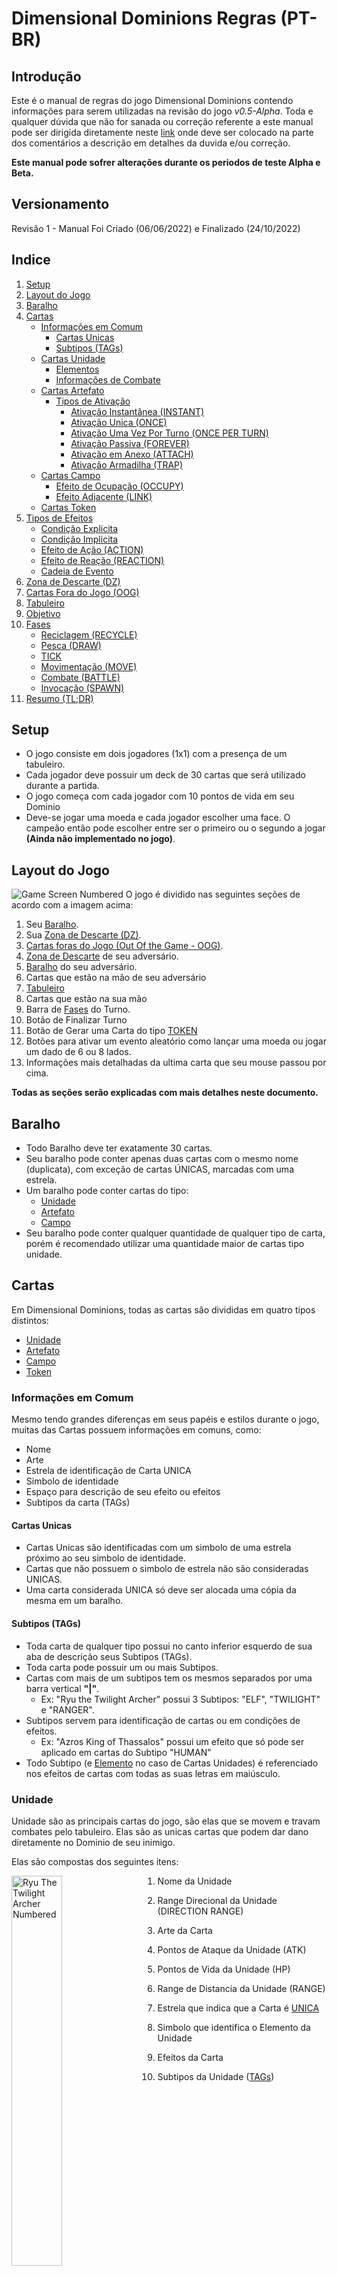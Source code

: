 # Dimensional Dominions Regras (PT-BR)

## Introdução

Este é o manual de regras do jogo Dimensional Dominions contendo informações para serem utilizadas na revisão do jogo _v0.5-Alpha_. Toda e qualquer dúvida que não for sanada ou correção referente a este manual pode ser dirigida diretamente neste
[link](https://github.com/dreamblader/dominion-simulator/issues/new?labels=documentation&title=Duvidas/Correções+Regras+PT-BR&assignees=dreamblader)
onde deve ser colocado na parte dos comentários a descrição em detalhes da duvida e/ou correção.

**Este manual pode sofrer alterações durante os periodos de teste Alpha e Beta.**

## Versionamento

Revisão 1 - Manual Foi Criado (06/06/2022) e Finalizado (24/10/2022)

## Indice

1. [Setup](#setup)
2. [Layout do Jogo](#layout-do-jogo)
3. [Baralho](#baralho)
4. [Cartas](#cartas)
   - [Informações em Comum](#informações-em-comum)
     - [Cartas Unicas](#cartas-unicas)
     - [Subtipos (TAGs)](#subtipos-tags)
   - [Cartas Unidade](#unidade)
     - [Elementos](#elementos)
     - [Informações de Combate](#informações-de-combate)
   - [Cartas Artefato](#artefato)
     - [Tipos de Ativação](#tipos-de-ativação)
       - [Ativação Instantânea (INSTANT)](#ativação-instantânea-instant)
       - [Ativação Unica (ONCE)](#ativação-unica-once)
       - [Ativação Uma Vez Por Turno (ONCE PER TURN)](#ativação-uma-vez-por-turno-once-per-turn)
       - [Ativação Passiva (FOREVER)](#ativação-passiva-forever)
       - [Ativação em Anexo (ATTACH)](#ativação-em-anexo-attach)
       - [Ativação Armadilha (TRAP)](#ativação-armadilha-trap)
   - [Cartas Campo](#campo)
     - [Efeito de Ocupação (OCCUPY)](#efeito-de-ocupação-occupy)
     - [Efeito Adjacente (LINK)](#efeito-adjacente-link)
   - [Cartas Token](#token)
5. [Tipos de Efeitos](#tipos-de-efeitos)
   - [Condição Explicita](#condição-explicita)
   - [Condição Implicita](#condição-implicita)
   - [Efeito de Ação (ACTION)](#efeito-de-ação-action)
   - [Efeito de Reação (REACTION)](#efeito-de-reação-reaction)
   - [Cadeia de Evento](#cadeia-de-evento)
6. [Zona de Descarte (DZ)](#zona-de-descarte-dz)
7. [Cartas Fora do Jogo (OOG)](#cartas-fora-do-jogo-oog)
8. [Tabuleiro](#tabuleiro)
9. [Objetivo](#objetivo)
10. [Fases](#fases)
    - [Reciclagem (RECYCLE)](#reciclagem-recycle)
    - [Pesca (DRAW)](#pesca-draw)
    - [TICK](#tick)
    - [Movimentação (MOVE)](#movimentação-move)
    - [Combate (BATTLE)](#combate-battle)
    - [Invocação (SPAWN)](#invocação-spawn)
11. [Resumo (TL;DR)](#resumo-tldr)

## Setup

- O jogo consiste em dois jogadores (1x1) com a presença de um tabuleiro.
- Cada jogador deve possuir um deck de 30 cartas que será utilizado durante a partida.
- O jogo começa com cada jogador com 10 pontos de vida em seu Dominio
- Deve-se jogar uma moeda e cada jogador escolher uma face. O campeão então pode escolher entre ser o primeiro ou o segundo a jogar **(Ainda não implementado no jogo)**.

## Layout do Jogo

![Game Screen Numbered](../rules/assets/your_screen_numbered.png "Tela do Jogo")
O jogo é dividido nas seguintes seções de acordo com a imagem acima:

1. Seu [Baralho](#baralho).
2. Sua [Zona de Descarte (DZ)](#zona-de-descarte-dz).
3. [Cartas foras do Jogo (Out Of the Game - OOG)](#cartas-fora-do-jogo-oog).
4. [Zona de Descarte](#zona-de-descarte-dz) de seu adversário.
5. [Baralho](#baralho) do seu adversário.
6. Cartas que estão na mão de seu adversário
7. [Tabuleiro](#tabuleiro)
8. Cartas que estão na sua mão
9. Barra de [Fases](#fases) do Turno.
10. Botão de Finalizar Turno
11. Botão de Gerar uma Carta do tipo [TOKEN](#token)
12. Botões para ativar um evento aleatório como lançar uma moeda ou jogar um dado de 6 ou 8 lados.
13. Informações mais detalhadas da ultima carta que seu mouse passou por cima.

**Todas as seções serão explicadas com mais detalhes neste documento.**

## Baralho

- Todo Baralho deve ter exatamente 30 cartas.
- Seu baralho pode conter apenas duas cartas com o mesmo nome (duplicata), com exceção de cartas ÚNICAS, marcadas com uma estrela.
- Um baralho pode conter cartas do tipo:
  - [Unidade](#unidade)
  - [Artefato](#artefato)
  - [Campo](#campo)
- Seu baralho pode conter qualquer quantidade de qualquer tipo de carta, porém é recomendado utilizar uma quantidade maior de cartas tipo unidade.

## Cartas

Em Dimensional Dominions, todas as cartas são divididas em quatro tipos distintos:

- [Unidade](#unidade)
- [Artefato](#artefato)
- [Campo](#campo)
- [Token](#token)

### **Informações em Comum**

Mesmo tendo grandes diferenças em seus papéis e estilos durante o jogo, muitas das Cartas possuem informações em comuns, como:

- Nome
- Arte
- Estrela de identificação de Carta UNICA
- Simbolo de identidade
- Espaço para descrição de seu efeito ou efeitos
- Subtipos da carta (TAGs)

#### **Cartas Unicas**

- Cartas Unicas são identificadas com um simbolo de uma estrela próximo ao seu simbolo de identidade.
- Cartas que não possuem o simbolo de estrela não são consideradas UNICAS.
- Uma carta considerada UNICA só deve ser alocada uma cópia da mesma em um baralho.

#### **Subtipos (TAGs)**

- Toda carta de qualquer tipo possui no canto inferior esquerdo de sua aba de descrição seus Subtipos (TAGs).
- Toda carta pode possuir um ou mais Subtipos.
- Cartas com mais de um subtipos tem os mesmos separados por uma barra vertical **"|"**.
  - Ex: "Ryu the Twilight Archer" possui 3 Subtipos: "ELF", "TWILIGHT" e "RANGER".
- Subtipos servem para identificação de cartas ou em condições de efeitos.
  - Ex: "Azros King of Thassalos" possui um efeito que só pode ser aplicado em cartas do Subtipo "HUMAN"
- Todo Subtipo (e [Elemento](#elementos) no caso de Cartas Unidades) é referenciado nos efeitos de cartas com todas as suas letras em maiúsculo.

### **Unidade**

Unidade são as principais cartas do jogo, são elas que se movem e travam combates pelo tabuleiro. Elas são as unicas cartas que podem dar dano diretamente no Dominio de seu inimigo.

Elas são compostas dos seguintes itens:

<img align="left" width="40%" style="margin-right:2rem" src="../rules/assets/unity_example.png" alt ='Ryu The Twilight Archer Numbered' title = 'Exemplo de Carta Unidade'>

1. Nome da Unidade
2. Range Direcional da Unidade (DIRECTION RANGE)
3. Arte da Carta
4. Pontos de Ataque da Unidade (ATK)
5. Pontos de Vida da Unidade (HP)
6. Range de Distancia da Unidade (RANGE)
7. Estrela que indica que a Carta é [UNICA](#cartas-unicas)
8. Simbolo que identifica o Elemento da Unidade
9. Efeitos da Carta
10. Subtipos da Unidade ([TAGs](#subtipos-tags))

    <br clear="left"/>

#### **Elementos**

Cartas Unidade podem ser divididas nos seguintes elementos:

- Terra (EARTH)
- Agua (WATER)
- Fogo (FIRE)
- Ar (AIR)
- Gelo (ICE)
- Trovão (THUNDER)
- Vazio (VOID)

Essa identificação é feita através do simbolo de identificação na carta em conjunto com sua cor de fundo. Segue uma imagem com um exemplo de carta de cada elemento:

![Unity Elements Examples](../rules/assets/elements_example.png "Unidades e seus Elementos")

Elementos são usados como identificados das cartas Unidades em conjunto com seus Subtipos ([TAGs](#subtipos-tags))

#### **Informações de Combate**

Cartas Unidade são as unicas cartas que possuem informações para iniciar um combate. Sendo elas:

- Pontos de Ataque (ATK)
- Pontos de Vida (HP)
- Range de Distancia (RANGE)
- Range Direcional (DIRECTION RANGE)

Mais informações de como iniciar um [Combate](#combate-battle) em sua seção .

Caso um efeito de carta afete um de seus status (ou de outras cartas) o mesmo pode especificar o item especifico com sua sigla (ATK, HP ou RANGE), ou colocar todas as informações compactadas no seguinte formato: **"ATK/HP/RANGE"** ou **"ATK/HP"** (nesse caso o RANGE é considerado **ZERO**).

Cartas Unidade que não possuem o status de RANGE visivel, seu RANGE é considerado **ZERO**

### **Artefato**

Artefatos são as cartas que causam efeitos no jogo, podendo alterar o rumo da partida ou causar vantagens e ou desvantagens constantes no jogo.

Elas são compostas dos seguintes itens:

<img align="left" width="40%" style="margin-right:2rem" src="../rules/assets/artifact_example.png" alt ='Divine Sword of the Chosen Card Numbered' title = 'Exemplo de Carta Artefato'>

1. Nome do Artefato
2. Arte da Carta
3. [Tipo de Ativação](#tipos-de-ativação) do Artefato
4. Estrela que indica que a Carta é [UNICA](#cartas-unicas)
5. Simbolo que identifica que a carta é um artefato
6. Efeitos da Carta
7. Subtipos do Artefato ([TAGs](#subtipos-tags))

   <br clear="left"/>

#### **Tipos de Ativação**

Toda carta Artefato possui um tipo de ativação. Cada tipo é unico e possui suas próprias regras de utilização.

Toda carta Artefato possui apenas um dos seguintes tipos de ativação:

- [Ativação Instantânea (INSTANT)](#ativação-instantânea-instant)
- [Ativação Unica (ONCE)](#ativação-unica-once)
- [Ativação Uma Vez Por Turno (ONCE PER TURN)](#ativação-uma-vez-por-turno-once-per-turn)
- [Ativação Passiva (FOREVER)](#ativação-passiva-forever)
- [Ativação em Anexo (ATTACH)](#ativação-em-anexo-attach)
- [Ativação Armadilha (TRAP)](#ativação-armadilha-trap)

##### **Ativação Instantânea (INSTANT)**

<img align="left" width="40%" style="margin-right:2rem" src="../rules/assets/instant_activation_example.png" alt ='Duel Invitation' title = 'Exemplo de Carta Artefato do Tipo INSTANT'>

- Artefatos do tipo **INSTANT** são considerados cartas instantâneas e podem ser ativadas a QUALQUER MOMENTO DA PARTIDA desde que a condição do efeito da mesma esteja apto para ser ativado.
  - _Exemplo da Imagem: A carta "Duel Invitation" por mais que seja do tipo **INSTANT** possui tipo de efeito de AÇÃO ([ACTION](#efeito-de-ação-action)), ou seja, nesse caso a carta somente pode ser ativada durante o turno do jogador dono da mesma._
- Ao ativa um Artefato **INSTANT** o jogador deve colocar o mesmo VIRADO PARA CIMA em qualquer espaço do campo (sendo vago ou não) e declarar seu efeito.
  - O efeito sera aplicado ou ["contra-atacado"](#efeito-de-reação-reaction) com outra ativação
- Uma vez que o efeito da carta seja aplicado ou negado a carta é mandada instantaneamente para sua zona de descarte ([DZ](#zona-de-descarte-dz))
- O Jogador pode ativar qualquer quantidade de Artefatos do tipo **INSTANT** de sua mão já que sua ativação não é contabilizada como um [SPAWN](#invocação-spawn) de Artefato durante seu turno.
  - Esse é o unico tipo de artefato que burla a contagem de [SPAWN](#invocação-spawn).
  - Esse é o unico tipo de artefato que não pode se alocado com sua face virada para baixo no Tabuleiro.

<br clear="left"/>

##### **Ativação Unica (ONCE)**

<img align="left" width="40%" style="margin-right:2rem" src="../rules/assets/once_activation_example.png" alt ='Book of Forbidden Spells' title = 'Exemplo de Carta Artefato do Tipo ONCE'>

- Artefatos do tipo **ONCE** devem ser colocados em um espaço vago (ou ocupado por um Campo [[FIELD](#campo)] ) durante o turno de [SPAWN](#invocação-spawn) virado para baixo (dormente) ou para acima (ativo).
- Artefatos do tipo **ONCE** contam como 1 [SPAWN](#invocação-spawn) de artefato.
- Uma vez dormente (virada para baixo) a carta pode ser ativada a qualquer momento da partida desde que a condição do efeito da mesma esteja apto para ser ativado.
- Uma vez que o efeito da carta seja aplicado ou negado a carta é mandada instantaneamente para sua zona de descarte ([DZ](#zona-de-descarte-dz))
- Pelo seu nome e ativação, um artefato tipo **ONCE** é uma espécie de artefato **INSTANT** que deve ser invocado corretamente e não é exceção na contagem de invocação.

<br clear="left"/>

##### **Ativação Uma Vez Por Turno (ONCE PER TURN)**

<img align="left" width="40%" style="margin-right:2rem" src="../rules/assets/opt_activation_example.png" alt ='Mark of War' title = 'Exemplo de Carta Artefato do Tipo ONCE PER TURN'>

- Artefatos do tipo **ONCE PER TURN** devem ser colocados em um espaço vago (ou ocupado por um Campo [[FIELD](#campo)] ) durante o turno de [SPAWN](#invocação-spawn) virado para baixo (dormente) ou para acima (ativo).
- Artefatos do tipo **ONCE PER TURN** contam como 1 [SPAWN](#invocação-spawn) de artefato.
- Uma vez dormente (virada para baixo) a carta pode ser ativada a qualquer momento da partida desde que a condição do efeito da mesma esteja apto para ser ativado.
- Uma vez ativado seu efeito a carta recebe um [TICK](#tick) de Cooldown (1 turno) que somente sera retirado no turno de [TICK](#tick) do jogador dono da carta.
- Uma vez ativado o artefato permanece virado para cima no campo e pode ser reativado a qualquer momento desde que:
  - Sua condição de efeito esteja apta para ativar
  - A carta não possua nenhum [TICK](#tick) de COOLDOWN
- Artefatos **ONCE PER TURN** só saem de campo se removidos por outro efeito ou destruidos através de um combate ([BATTLE](#combate-battle))

<br clear="left"/>

##### **Ativação Passiva (FOREVER)**

<img align="left" width="40%" style="margin-right:2rem" src="../rules/assets/forever_activation_example.png" alt ='Sealed Gate' title = 'Exemplo de Carta Artefato do Tipo FOREVER'>

- Artefatos do tipo **FOREVER** devem ser colocados em um espaço vago (ou ocupado por um Campo [[FIELD](#campo)] ) durante o turno de [SPAWN](#invocação-spawn) virado para baixo (dormente) ou para acima (ativo).
- Artefatos do tipo **FOREVER** contam como 1 [SPAWN](#invocação-spawn) de artefato.
- Uma vez dormente (virada para baixo) a carta pode ser ativada a qualquer momento da partida desde que a condição do efeito da mesma esteja apto para ser ativado.
- Uma vez ativado o efeito de um artefato do tipo **FOREVER** a carta permanece virada para cima e o efeito passa se tornar passivo no campo, ou seja, enquanto a carta permanecer no campo seu efeito é uma ocorrencia obrigatória do jogo.
- Artefatos **FOREVER** só saem de campo se removidos por outro efeito ou destruidos através de um combate ([BATTLE](#combate-battle))

<br clear="left"/>

##### **Ativação em Anexo (ATTACH)**

<img align="left" width="40%" style="margin-right:2rem" src="../rules/assets/attach_activation_example.png" alt ='White Flag of Surrender' title = 'Exemplo de Carta Artefato do Tipo ATTACH'>

- Artefatos do tipo **ATTACH** devem ser colocados em anexo a uma outra carta durante o turno de [SPAWN](#invocação-spawn) já ativados (virado para cima).
- Artefatos do tipo **ATTACH** contam como 1 [SPAWN](#invocação-spawn) de artefato.
- Artefatos do tipo **ATTACH** pode ser invocado em anexo a qualquer carta desde que a mesma satisfaça sua condição de efeito.
- Artefatos do tipo **ATTACH** não precisam respeitar a [regra de invocação base ou ponte](#invocação-spawn).
- Uma vez anexado o artefato se move junto com a sua carta principal (caso a mesma possa ser movida).
- Uma vez anexado o artefato é destruido junto de sua carta principal.
- O artefato permanece ativo desde sua invocação.
- Artefatos do tipo **ATTACH** só podem ser re-anexados a outra carta por efeitos externos ou do mesmo.
- Artefatos do tipo **ATTACH** não podem ser alvo de um combate. Carta inimigas só podem declarar um ataque a carta principal

<br clear="left"/>

##### **Ativação Armadilha (TRAP)**

<img align="left" width="40%" style="margin-right:2rem" src="../rules/assets/trap_activation_example.png" alt ='Sealed Rune' title = 'Exemplo de Carta Artefato do Tipo TRAP'>

- Artefatos do tipo **TRAP** devem ser colocados em um espaço vago (ou ocupado por um Campo [[FIELD](#campo)] ) durante o turno de [SPAWN](#invocação-spawn) **somente** virado para baixo (dormente).
- Artefatos do tipo **TRAP** contam como 1 [SPAWN](#invocação-spawn) de artefato.
- Artefatos do tipo **TRAP** só podem ser ativos (virados para cima) quando uma Unidade declarar um ataque contra o artefato dormente (virado para baixo).
- Uma vez ativo o artefato ira afetar a criatura atacante com um efeito adverso.
- Assim que o efeito for aplicado a carta deve ser removida para a Zona de Descarte ([DZ](#zona-de-descarte-dz))

<br clear="left"/>

### **Campo**

Cartas Campo são cartas que afetam os espaços fisicos do Tabuleiro com seus efeitos diferenciados.

Elas são compostas dos seguintes itens:

<img align="left" width="40%" style="margin-right:2rem" src="../rules/assets/field_example.png" alt ='Royal Palace Card Numbered' title = 'Exemplo de Carta Campo'>

1. Nome do Campo
2. Arte da Carta
3. Estrela que indica que a Carta é [UNICA](#cartas-unicas)
4. Simbolo que identifica que a carta é um campo
5. Efeito de Ocupação do Campo ([OCCUPY](#efeito-de-ocupação-occupy))
6. Efeito de Carta Adjacente ao Campo ([LINK](#efeito-adjacente-link))
7. Subtipos do Campo ([TAGs](#subtipos-tags))

   <br clear="left"/>

- Cartas Campo são as unicas cartas do jogo que podem ser ocupadas fisicamente por outra carta Unidade ou Artefato naturalmente.
- Qualquer Carta que se adeque a ser Invocada (SPAWN) em um espaço ja ocupado por um Campo pode ser Invocada ocupando o mesmo, isso não é valido para outra Carta do Tipo Campo
  - 2 Campos não podem ocupar o mesmo espaço.
- Cartas Campo são consideradas NEUTRAS, ou seja, se uma carta adversário esteja próxima ao seu campo e o efeito do mesmo a beneficia por sua proximidade, ela recebe o beneficio.
- Cartas Campo possuem dois efeitos distintos chamados de Efeito de Ocupação ([OCCUPY](#efeito-de-ocupação-occupy)) e Efeito Adjacente ([LINK](#efeito-adjacente-link)).

#### **Efeito de Ocupação (OCCUPY)**

- Um efeito de ocupação ocorre somente a carta que esteja posicionada acima da Carta Campo.
- Cartas que ocupam o Campo fisicamente também são sujeitas a efeito adjacente ([LINK](#efeito-adjacente-link))

<p align="center">
<img src="../rules/assets/field_occupy_example.png" alt ='Unity on Top of Field Card' title = 'Exemplo de Carta Ocupando um Campo'>
</p>

- Cartas que ocupam um campo recebem um "F" no canto superior esquerdo de seu retrato
- Passar o mouse sobre o "F" revela o campo que a carta esta ocupando na aba de informações ([13](#layout-do-jogo))

_Exemplo da Imagem: A carta "Azros The King of Thassalos" ocupa o Campo "Royal Palace", logo ela pega o efeito de Ocupação e faz com que o Campo aplique +2/+2 para qualquer carta adjacente que seja do elemento terra (EARTH). Como ela também recebe o efeito de Link a prórpia carta recebe +2/+2 por ser do subtipo ROYAL._

#### **Efeito Adjacente (LINK)**

- Um efeito adjacente somente ocorre as cartas que estão em um dos 8 espaços adjacentes a Carta Campo.
- Esse efeito tambem se aplica a Carta que Ocupa o Campo (OCCUPY).

<p align="center">
<img src="../rules/assets/field_link_example.png" alt ='Unity Next to Field Card' title = 'Exemplo de Carta Adjacente a um Campo'>
</p>

_Exemplo da Imagem: A carta "Azros The King of Thassalos" esta adjacente ao canto superior esquerdo do Campo "Royal Palace", logo ela recebe o efeito de Link recebendo +2/+2 por ser do subtipo ROYAL. Caso outra carta do Subtipo ROYAL do Elemento terra (EARTH) ocupasse o Campo, "Azros" não ganharia +4/+4 pelo efeito de LINK, já que o mesmo especifica que o efeito em si não se acumula com o do OCCUPY._

### **Token**

<img align="left" width="40%" style="margin-right:2rem" src="../rules/assets/token_example.png" alt ='Generic Unit Token Card' title = 'Exemplo de Carta Token'>

Cartas do Tipo Token podem ser variantes dos três tipos citados:

- Unidade
- Artefato
- Campo

Cartas Token são podem ser geradas a partir de outra Carta.

Cartas que geram Tokens são chamadas de Cartas Geradoras ou Cartas Pai.

Cartas do tipo Token só podem ser geradas no Tabuleiro e não podem ser colocadas no Baralho ou na Mão do jogador. Caso algum efeito faça o Token ser movido para outro local fora do Tabuleiro (Baralho, Mão e etc) o Token é removido do Jogo.

Cartas Geradoras devem especificar o Tipo, Subtipo, Informações de Combate e qualquer outra informação da carta Token. Ex: "Army of Thassalos" especifica que vai criar uma carta do Subtipo SOLDIER com 1 de ATK e 1 de HP do Elemento Terra.

Caso a carta Geradora não especifique uma informação de seu Token é assumido que o Token herda essa informação do Pai. Ex: Um SOLDIER Token criado por "Army of Thassalos" aponta para a mesma direção (DIRECTION RANGE) que sua carta geradora.

<br clear="left"/>

## Tipos de Efeitos

Toda carta possui uma seção somente para descrição do seu efeito.

Toda descrição de efeito é formatada da seguinte maneira:

> **[CONDIÇÃO IMPLICITA:](#condição-implicita)**
>
> **[CONDIÇÃO EXPLICITA:](#condição-explicita)**
>
> **TIPO DE EFEITO [ACTION](#efeito-de-ação-action) OU [REACTION](#efeito-de-reação-reaction):**
>
> Efeito que deve ser aplicado se condição acima for satisfeita

Toda condição deve se encontrar em **negrito** e pode especificar uma condição explicita, implicita ou um conjunto de ambas.

Logo abaixo deve se encontrar o tipo de efeito. **Caso o Tipo de efeito não for especificado, é considerado que a carta possua os 2 tipos [ACTION](#efeito-de-ação-action) e [REACTION](#efeito-de-reação-reaction) de efeito**

### **Condição Explicita**

- Condição que descreve explicitamente o que deve acontecer durante a partida para o efeito poder ser aplicado
- Geralmente começa com **IF**
- _Ex: A Carta "Divine Sword of the Chosen" possui a seguinte condição explicita: **IF the attached unity is destroyed:**. Ou seja, se a unidade com esta carta anexada for destruida, o efeito abaixo desta condição deve ser aplicado._
- Efeitos de condições explicitas são considerados **OBRIGATÓRIOS** e devem ser resolvidos assim que a condição for satisfeita.

### **Condição Implicita**

- Condição que descreve uma fase do turno em que o efeito pode ser aplicado, ou o [tipo de efeito](#efeito-de-ação-action).
- Ela pode ser descrita como as fases do jogo:
  - [DRAW](#pesca-draw)
  - [TICK](#tick)
  - [MOVE](#movimentação-move)
  - [BATTLE](#combate-battle)
  - [SPAWN](#invocação-spawn)
- O efeito com uma fase do jogo descrita só pode ser ativado durante o periodo da mesma descrita pela carta.
  - Isso se aplica na fase do dono da carta ou de seu adversário, a não ser que a carta especifique o [tipo de efeito](#efeito-de-ação-action).
- Efeitos de condições implicitas são **OPCIONAIS** com exceção dos efeitos de turno [**TICK**](#tick) que devem ocorrer toda fase de [TICK](#tick) para todas as cartas **somente pertencentes ao dono do turno**.

### **Efeito de Ação (ACTION)**

O efeito de Ação (ACTION) é considerado um **tipo de efeito** que:

- Pode ser somente aplicado durante o turno do dono da carta com o efeito
- Esse tipo de efeito só pode ser aplicado para iniciar uma cadeia de eventos, ou seja, não pode ser usado como uma resposta a outro efeito.
- Uma vez usado o efeito é iniciado uma cadeia de evento.

### **Efeito de Reação (REACTION)**

O efeito de Reação (REACTION) é considerado um **tipo de efeito** que:

- Pode ser somente aplicado em resposta a uma AÇÃO como mover, batalhar, invocar ou até mesmo um efeito de tipo ACTION
- Esse tipo de efeito só pode ser aplicado durante uma cadeia de eventos.
- Uma Reação pode ser usada em resposta a uma Ação do próprio usuário desde que o adversário não tenha uma resposta disponivel.

### **Cadeia de Evento**

Toda ação de efeitos tipo [ACTION](#efeito-de-ação-action) ou ações durante o turno cria uma cadeia de evento. Uma vez criada a cadeia pode ser respondida por efeitos do tipo [REACTION](#efeito-de-reação-reaction). Essas reações podem ser respondidas com mais efeitos do tipo [REACTION](#efeito-de-reação-reaction) criando uma pilha de efeitos que só é resolvida assim que não há mais resposta dos dois lados do jogo.

Uma vez criado uma ação o adversário tem a prioridade de responder com uma reação, caso não for possivel, o próprio usuário que iniciou a ação pode responder a si mesmo.

Uma vez respondida uma ação ou reação a prioridade da próxima resposta troca para o jogador que não respondeu o ultimo evento.

Uma vez que não há respostas de ambos os jogadores, todos os eventos são resolvidos da ultima resposta até chegar na ação iniciadora da cadeia.

Uma vez que a cadeia de evento se acabou, o jogador dono do turno pode então fazer outra ação.

É considerado uma ação os seguintes gestos:

- Pescar uma ou varias Cartas
  - Efeitos de pescar multiplas cartas de uma vez é considerado UMA unica ação (isso conta com a pesca de inicio de turno ([DRAW](#pesca-draw)))
- Mover uma carta no Tabuleiro
  - Cartas que se movem mais de um espaço ainda contam como uma ação de movimento
  - Cartas que podem ser movidas 2 ou mais vezes SEPARADAMENTE no mesmo turno contam como uma nova ação toda a vez que o usuario escolha mover a carta novamente.
- Batalhar contra uma carta no Tabuleiro
  - Cartas que podem declarar Batalhas multiplas vezes, cada declaração é considerada como uma ação nova.
- Ativar um efeito do tipo [**ACTION**](#efeito-de-ação-action) ou efeito sem um tipo (que é considerado um efeito hibrido)
- Invocar uma Carta

## Zona de Descarte (DZ)

- Todas as cartas destruidas ou descartadas durante o jogo devem ser colocadas na sua Zona de Descarte (DZ).
- Todas as cartas no DZ são de conhecimento publico dos jogadores.
  - Qualquer jogador pode verificar quais e quantas cartas se encontram em seu DZ ou no DZ de seu adversário.
- Cartas que por algum efeito externo trocaram de controle para seu adversário ou vice-versa quando destruidas são alocadas no DZ de seu jogador original.

## Cartas fora do Jogo (OOG)

- Toda as cartas que por algum efeito próprio ou externo forem removidas completamente do jogo devem ser colocadas neste espaço.
- Todas as cartas alocadas no OOG são de conhecimento publico.
- Cartas no OGG possuem uma borda colorida que sinaliza seu jogador original.
  - Vermelho: Adversário
  - Azul: Sua
- Uma vez que a carta é alocada neste espaço ela esta completamente **FORA DO JOGO**. Nenhum efeito pode ou deve afeta-la, nenhum efeito pode ou deve move-la desse espaço.
  - Existe um botão para realocar a carta do OOG no DZ em caso de missclick.

## Tabuleiro

O Tabuleiro é composto da seguinte maneira:

![Board](../rules/assets/board.png "Tabuleiro do Jogo")

Dominio é o ponto principal de cada jogador, ele não deve ser preenchido com nenhuma carta e ele diz o numero de pontos de vida restantes do jogador.

Todo jogador começa no Dominio de cor azul e seu adversário no vermelho.

Fisicamente cada jogador ficaria em um lado oposto da mesa onde cada um ficaria de frente para um Far-End diferente, fazendo com que as cartas de seu adversário fiquem de cabeça para baixo em sua perspectiva. Isto é feito automaticamente na versão digital.

Por este motivo é relativo chamar um Far-End ou Main-End de Norte ou Sul, pois o Far-End Norte na sua perspectiva seria o Far-End Sul na perspectiva do jogador adversário.

## Objetivo

O jogador que reduzir a vida do Dominio de seu adverário a **ZERO** é considerado o vencedor.

O jogador pode declarar um ataque contra o Dominio de seu adversário se:

- Possuir uma carta do tipo unidade nas zonas adjacentes do Dominio de seu adversário (zonas coloridas).
- Cartas unidades com ataque a distancia não podem atacar o dominio a distancia, elas tambem devem respeitar a regra acima.
- Cartas unidades que se encontra na zona adjacente podem atacar o Dominio mesmo que seu campo direcional não aponte para a localização fisica do Dominio.

Uma vez declarado o ataque os pontos de vida do Dominio serão reduzidos pelo tanto de ataque da carta que o declarou.

Se o jogador estiver sem recursos para continuar o jogo (sem cartas no tabuleiro, sem cartas no baralho, sem cartas na mão) ele é declarado derrotado automaticamente.

Caso o jogo entre num empasse em que ambos os jogadores não conseguem sair do estado atual (cartas não conseguem se mover, atacar e ser invocadas no tabuleiro). O jogo é considerado um **EMPATE**.

## Fases

O jogo é dividido em 6 fases. Sendo 5 fases recorrentes durante toda a partida e uma que só ocorre concorrentemente no primeiro turno do jogo.

Toda vez que o jogador termina seu turno seu adversário deve percorrer as mesmas fases até o final do seu turno.

As fases **DEVEM SER PERCORRIDAS EM ORDEM**. Se um usuário decidir batalhar com uma de suas cartas ele não pode mais mover outras cartas que não foram movidas neste turno, pois ele pulou essa fase quando decidiu declarar um ataque.

As fases em um turno são corridas na seguinte ordem:

0. RECYCLE
1. DRAW
2. TICK
3. MOVE
4. BATTLE
5. SPAWN

### **Reciclagem (RECYCLE)**

- **Esta fase somente ocorre no primeiro turno do primeiro jogador**
- Ela ocorre concorrentemente entre os dois jogadores
- Ambos jogadores pescam até ter 4 cartas em mãos
- Os dois jogadores então selecionam de 0 a 4 cartas de suas mãos para serem descartadas para o [DZ](#zona-de-descarte-dz).
- Quando os dois jogadores confirmarem o fim desta fase o jogo inicia normalmente **PULANDO** a fase de [DRAW](#pesca-draw) do primeiro jogador.
- Essa fase é uma especie de mulligan que beneficia o jogador que inicia no segundo turno da partida.

### **Pesca (Draw)**

- Esta fase ocorre inicio de cada turno, com exceção do primeiro turno do jogo (ver [RECYCLE](#reciclagem-recycle))
- Nesta fase o jogador dono do turno deve pescar até ter 4 cartas em suas mãos.
  - Se o jogador possui 4 cartas ou mais, ele não deve pescar nenhuma carta e pula esta fase
  - Se o jogador não possuir cartas suficientes em seu baralho para chegar ao limite de 4 cartas em mãos, o mesmo deve pescar todas as cartas do baralho.
  - Se não houver mais cartas para pescar, esta fase é pulada.

### **TICK**

- TICK é uma fase que ocorre obrigatoriamente para o dono do turno após a fase de DRAW. Durante a mesma todo efeito que possui um tempo limite de turnos é aplicado e seu contador diminuido por 1.
  - Por exemplo: O dono do turno possui uma carta com uma aflição de efeito de veneno (**POISON**) por 3 turnos, ou como descrito na cartas: 3 TICKS. Durante a fase de TICK a carta do mesmo recebe 1 de dano (efeito que ocorre pelo **POISON**) e os 3 TICKS do efeito caem para 2. Sendo assim, nos próximos 2 Turnos **DESTE JOGADOR** esse efeito sera aplicado e depois sera retirado da carta.
- O nome desta fase vem do som de tick de um relógio

Observações:

- Todo efeito de carta que possui uma [Condição Implicita](#condição-implicita) do tipo **TICK** é aplicado durante esta fase obrigatoriamente.
- São aplicados somente efeitos do tipo **TICK** para o **DONO DO TURNO**, ou seja, se o outro jogador possuir efeitos que são ativados durante o **TICK**, eles só serão ativados durante o turno do mesmo.
- Exitem efeitos de tipo **TICK** que não possui uma condição de turnos para serem finalizados, sendo assim, o efeito é aplicado e nenhum contador é diminuido por 1 e o efeito sera aplicado em todos os turnos da partida enquanto a carta se manter ativa no tabuleiro. Esses efeitos são chamados de **Efeitos de TICK Eternos** ou **TICK Inderteminado**.

### **Movimentação (MOVE)**

- Esta fase ocorre obrigatoriamente após todas as aplicações de efeitos do turno de TICK.
- Nesta fase o **DONO DO TURNO** pode escolher todas as cartas do tipo [unidade](#unidade) no [Tabuleiro](#tabuleiro) e mover 1 espaço para **qualquer direção** (com exceção de cartas que possuem sua direção de movimento limitadas por um efeito).
- Algumas cartas podem mover mais de 1 espaço, porém isto deve estar explicito no efeito da carta. Se não houver algum efeito que se aplique o movimento da unidade, por padrão ela se move apenas 1 espaço.
- Uma vez movida a unidade, a mesma só podera ser movida novamente na próxima fase de **MOVE** de seu próximo turno
- Todo efeito de [Condição Implicita](#condição-implicita) do tipo **MOVE** só pode ser usado durante esta fase.

### **Combate (BATTLE)**

- Esta fase ocorre obrigatoriamente após todas as unidades no campo moverem de MOVE.
- Nesta fase o **DONO DO TURNO** pode escolher todas as cartas do tipo [unidade](#unidade) no [Tabuleiro](#tabuleiro) e declarar uma ataque a outra carta adversária de qualquer tipo (até cartas viradas para baixo).
- Para poder declarar um ataque sua carta do tipo [unidade](#unidade) deve estar no alcance e na direção correta da carta alvo.
- Toda carta possui alcance (RANGE) 0. Ou seja, a mesma só pode atacar cartas adjacentes a ela.
  - Algumas unidades possuem uma especificação numeral de RANGE em seus status. Esse numéro é o alcance da carta em sua direção tomando como base que o RANGE 0 é estar adjacente a carta.
- Toda carta do tipo [unidade](#unidade) possui em volta de sua arte setas cardinais que indicam seu alcance direcional (DIRECTION RANGE). Para a mesma poder escolher um alvo, o mesmo deve estar em seu RANGE designado e ao mesmo tempo deve estar na direção onde suas setas em vermelho apontar.
  - Segue abaixo um exemplo ilustrativo de algumas cartas e quais são seus espaços corretos para declaração de um alvo de acordo com seu alcance e direção.
    ![Combat Range Examples](../rules/assets/combat_example.png "Exemplos de Tipos de Alcance")
- Uma vez a unidade ter declarado um ataque, a mesma só podera declarar outro ataque novamente na próxima fase de **BATTLE** de seu próximo turno.
- Todo efeito de [Condição Implicita](#condição-implicita) do tipo **BATTLE** só pode ser usado durante esta fase.

### **Invocação (SPAWN)**

- Esta fase ocorre obrigatoriamente após todos os combates serem finalizados na fase anterior.
- Durante a fase de SPAWN o **DONO DO TURNO** pode colocar no [tabuleiro](#tabuleiro) 1 carta de cada tipo, sendo eles:
  [Unidade](#unidade), [Artefato](#artefato) e [Campo](#campo).
  - Cartas do tipo [Token](#token) são geradas a partir de efeito de outras cartas e não contam como uma Invocação.
- O jogador deve colocar a carta a ser invocada em um espaço não ocupado por uma carta.
  - Com exceção de cartas [Campo](#campo) que podem ser ocupadas por qualquer outra carta exceto outro Campo e [Artefatos do tipo Anexo](#ativação-em-anexo-attach) que podem ser colocados em outra carta ativa do tabuleiro.
- O jogador só pode colocar cartas em sua zona de invocação (**SPAWN ZONE**) ou através de uma ponte de cartas que se conecta a sua SPAWN ZONE (este método é chamado de **BRIDGE SPAWNING**).
  - SPAWN ZONE é a area colorida referente ao jogador.
    - Neste simulador todo jogador vê o tabuleiro com a zona azul sendo sua SPAWN ZONE.
  - Exemplo : Na imagem abaixo é possível visualizar quais locais é possivel invocar uma nova carta a partir de cartas que já estão colocadas no campo.
    ![Spawn Example](../rules/assets/spawn_example.png "Exemplo de Possiveis Áreas de Invocação")
    - PS: Somente é possível fazer uma **BRIDGE SPAWN** com cartas que pertencem a você.
      Cartas do seu adversário que podem ter mudado de dono por um efeito não contam neste quesito.
    - É possivel bloquear o adversário de invocar qualquer carta se todos os espaços de sua **SPAWN ZONE** estiver ocupados por cartas não pertencentes a ele.
- Cartas com a [Condição Implicita](#condição-implicita) do tipo SPAWN tem seus efeitos ativados instantaneamente no momento que as mesmas forem invocadas.
- Algumas cartas possuem uma Condição chamada **SUPER SPAWN**, neste caso a carta só pode ser invocada por um efeito externo de outra carta.
  - SUPER SPAWN não conta como uma Invocação, logo é possível Invocar outra carta do mesmo tipo.
  - Algumas cartas possuem SUPER SPAWN e NORMAL SPAWN, logo é possivel escolher se a carta sera invocada normalmente ou por outro efeito, e o efeito da mesma ocorrera dependente do tipo de invocação usada.
    - Por exemplo: A carta "Dragon of Thassalos" pode ser invocada através de SUPER SPAWN e caso for invocada desta maneira a mesma aplica 3 de Dano e BURN (2 Ticks) para todas as cartas da fileira onde foi invocada. Caso "Dragon of Thassalos" for invocado normalmente, ele também aplica o seu efeito de SUPER SPAWN, porém ele só pode continuar no campo se em todo TICK for sacrificado uma carta do subtipo HUMAN de sua mão ou tabuleiro.
  - Cartas que possuem SUPER SPAWN mas não possuem a condição NORMAL SPAWN em sua descrição de efeito, só podem ser invocadas via SUPER SPAWN.
    - Por exemplo: A carta "Sealed Exodus Guardian" só pode ser invocada através de SUPER SPAWN utilizando o efeito Artefato "Sealed Rune". Qualquer outro método não pode alocar essa carta no tabuleiro

## **Resumo (TL;DR)**

- Resumo da partida:
  1. 2 jogadores 30 cartas cada
  2. Jogadores jogam "pedra, papel e tesoura"
  3. O jogador vencedor escolhe se vai jogar primeiro ou em segundo
  4. Os dois jogadores entra no turno de [RECYCLE](#reciclagem-recycle)
  5. O primeiro jogador só pode Invocar cartas [SPAWN](#invocação-spawn)
  6. O segundo jogador pesca ([DRAW](#pesca-draw)) caso tenha reciclado cartas. E só pode Invocar cartas [SPAWN](#invocação-spawn).
  7. O primeiro jogador inicia seu turno normalmente e segue a ordem para utilizar as cartas que invocou no turno passado. Ele segue a ordem:
  - [DRAW](#pesca-draw)
  - [TICK](#tick)
  - [MOVE](#movimentação-move)
  - [BATTLE](#combate-battle)
  - [SPAWN](#invocação-spawn)
  8. O segundo jogador inicia seu turno normalmente e segue a ordem para utilizar as cartas que invocou no turno passado. Seguindo a mesma ordem acima.
  9. O jogo se mantem repetindo os passos 7 e 8 até que um jogador declare derrota tendo seus pontos de vida zerado ou verificando que não há mais como recuperar a partida.
